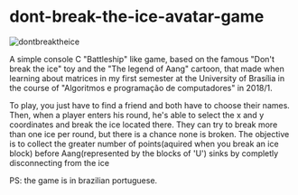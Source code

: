 # dont-break-the-ice-avatar-game

![dontbreaktheice](https://user-images.githubusercontent.com/34486353/129434990-458ac443-016e-4251-aa0b-6a511eed0e0a.png)

A simple console C "Battleship" like game, based on the famous "Don't break the ice" toy and the "The legend of Aang" cartoon, that made when learning about matrices in my first semester at the University of Brasília in the course of "Algoritmos e programação de computadores" in 2018/1.

To play, you just have to find a friend and both have to choose their names. Then, when a player enters his round, he's able to select the x and y coordinates and break the ice located there. They can try to break more than one ice per round, but there is a chance none is broken.
The objective is to collect the greater number of points(aquired when you break an ice block) before Aang(represented by the blocks of 'U') sinks by completly disconnecting from the ice

PS: the game is in brazilian portuguese.
